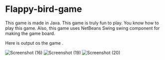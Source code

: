 # Flappy-bird-game
This game is made in Java. This game is truly fun to play. You know how to play this game. Also, this game uses NetBeans Swing swing component for making the game board.


Here is output os the game .

![Screenshot (16)](https://user-images.githubusercontent.com/83972868/190312541-6d65ed43-c023-45b4-923a-6013af2adddb.png)
![Screenshot (19)](https://user-images.githubusercontent.com/83972868/190312548-1cc96bf6-a386-4d34-8702-bb9aea1b232f.png)
![Screenshot (20)](https://user-images.githubusercontent.com/83972868/190312549-e90a5ce9-5891-43d5-90be-b090d847556c.png)

